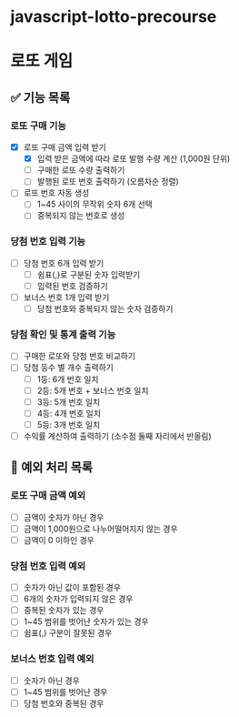 # javascript-lotto-precourse

# 로또 게임

## ✅ 기능 목록

### 로또 구매 기능

- [x] 로또 구매 금액 입력 받기
  - [x] 입력 받은 금액에 따라 로또 발행 수량 계산 (1,000원 단위)
  - [ ] 구매한 로또 수량 출력하기
  - [ ] 발행된 로또 번호 출력하기 (오름차순 정렬)
- [ ] 로또 번호 자동 생성
  - [ ] 1~45 사이의 무작위 숫자 6개 선택
  - [ ] 중복되지 않는 번호로 생성

### 당첨 번호 입력 기능

- [ ] 당첨 번호 6개 입력 받기
  - [ ] 쉼표(,)로 구분된 숫자 입력받기
  - [ ] 입력된 번호 검증하기
- [ ] 보너스 번호 1개 입력 받기
  - [ ] 당첨 번호와 중복되지 않는 숫자 검증하기

### 당첨 확인 및 통계 출력 기능

- [ ] 구매한 로또와 당첨 번호 비교하기
- [ ] 당첨 등수 별 개수 출력하기
  - [ ] 1등: 6개 번호 일치
  - [ ] 2등: 5개 번호 + 보너스 번호 일치
  - [ ] 3등: 5개 번호 일치
  - [ ] 4등: 4개 번호 일치
  - [ ] 5등: 3개 번호 일치
- [ ] 수익률 계산하여 출력하기 (소수점 둘째 자리에서 반올림)

## 🚨 예외 처리 목록

### 로또 구매 금액 예외

- [ ] 금액이 숫자가 아닌 경우
- [ ] 금액이 1,000원으로 나누어떨어지지 않는 경우
- [ ] 금액이 0 이하인 경우

### 당첨 번호 입력 예외

- [ ] 숫자가 아닌 값이 포함된 경우
- [ ] 6개의 숫자가 입력되지 않은 경우
- [ ] 중복된 숫자가 있는 경우
- [ ] 1~45 범위를 벗어난 숫자가 있는 경우
- [ ] 쉼표(,) 구분이 잘못된 경우

### 보너스 번호 입력 예외

- [ ] 숫자가 아닌 경우
- [ ] 1~45 범위를 벗어난 경우
- [ ] 당첨 번호와 중복된 경우

